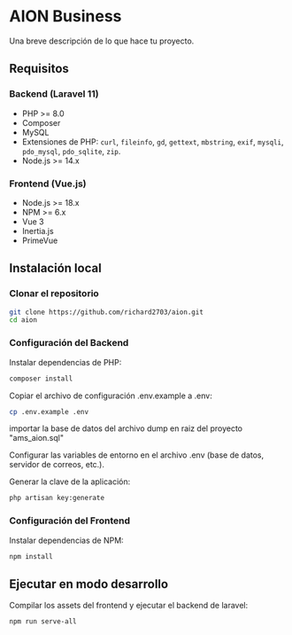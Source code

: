 # AION Business 

Una breve descripción de lo que hace tu proyecto. 

## Requisitos

### Backend (Laravel 11)
- PHP >= 8.0
- Composer
- MySQL 
- Extensiones de PHP: `curl`, `fileinfo`, `gd`, `gettext`, `mbstring`, `exif`, `mysqli`, `pdo_mysql`, `pdo_sqlite`, `zip`.
- Node.js >= 14.x

### Frontend (Vue.js)
- Node.js >= 18.x
- NPM >= 6.x 
- Vue 3
- Inertia.js 
- PrimeVue 

## Instalación local
### Clonar el repositorio

```bash
git clone https://github.com/richard2703/aion.git
cd aion
```
### Configuración del Backend
Instalar dependencias de PHP:
```bash
composer install
```
Copiar el archivo de configuración .env.example a .env:
```bash
cp .env.example .env
```
importar la base de datos del archivo dump en raiz del proyecto "ams_aion.sql"

Configurar las variables de entorno en el archivo .env (base de datos, servidor de correos, etc.).

Generar la clave de la aplicación:
```bash
php artisan key:generate
```
### Configuración del Frontend
Instalar dependencias de NPM:
```bash
npm install

```
## Ejecutar en modo desarrollo
Compilar los assets del frontend y ejecutar el backend de laravel:
```bash
npm run serve-all

```
